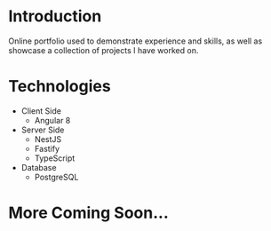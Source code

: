# Introduction
Online portfolio used to demonstrate experience and skills, as well as showcase a collection of projects I have worked on.

# Technologies

 - Client Side
	 - Angular 8
 - Server Side
	 - NestJS
	 - Fastify
	 - TypeScript
 - Database
	 - PostgreSQL


# More Coming Soon...
